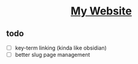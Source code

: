 <div align="center">
    <h1>
        <a href="https://chazzox.uk">My Website</a>
    </h1>
</div>

## todo

-   [ ] key-term linking (kinda like obsidian)
-   [ ] better slug page management
